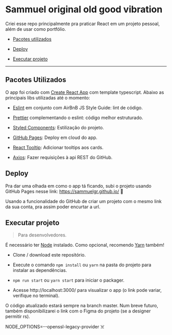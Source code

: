 # Sammuel original old good vibration

Criei esse repo principalmente pra praticar React em um projeto pessoal, além de usar como portfólio.

- [Pacotes utilizados](#pacotes-utilizados)

- [Deploy](#deploy)

- [Executar projeto](#executar-projeto)

---

## Pacotes Utilizados

O app foi criado com [Create React App](https://pt-br.reactjs.org/docs/create-a-new-react-app.html) com template typescript. Abaixo as principais libs utilizadas até o momento:

- [Eslint](https://eslint.org) em conjunto com AirBnB JS Style Guide: lint de código.

- [Prettier](https://prettier.io/) complementando o eslint: código melhor estruturado.

- [Styled Components](https://styled-components.com/): Estilização do projeto.

- [GitHub Pages](https://pages.github.com/): Deploy em cloud do app.

- [React Tooltip](https://www.npmjs.com/package/react-tooltip): Adicionar tooltips aos cards.

- [Axios](https://axios-http.com/): Fazer requisições à api REST do GitHub.

## Deploy

Pra dar uma olhada em como o app tá ficando, subi o projeto usando GitHub Pages nesse link: https://sammuelgr.github.io/ 👀

Usando a funcionalidade do GitHub de criar um projeto com o mesmo link da sua conta, pra assim poder encurtar a url.

## Executar projeto

> Para desenvolvedores.

É necessário ter [Node](https://nodejs.org/en/) instalado. Como opcional, recomendo [Yarn](https://yarnpkg.com/) também!

- Clone / download este repositório.

- Execute o comando `npm install` ou `yarn` na pasta do projeto para instalar as dependências.

- `npm run start` ou `yarn start` para iniciar o packager.

- Acesse http://localhost:3000/ para visualizar o app (o link pode variar, verifique no terminal).

O código atualizado estará sempre na branch master. Num breve futuro, também disponibilizarei o link com o Figma do projeto (se a designer permitir rs).

NODE_OPTIONS=--openssl-legacy-provider ☠️
